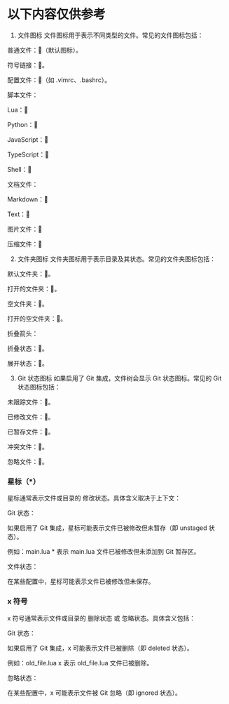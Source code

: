 # 以下内容仅供参考
1. 文件图标
文件图标用于表示不同类型的文件。常见的文件图标包括：

普通文件：（默认图标）。

符号链接：。

配置文件：（如 .vimrc、.bashrc）。

脚本文件：

Lua：

Python：

JavaScript：

TypeScript：

Shell：

文档文件：

Markdown：

Text：

图片文件：

压缩文件：

2. 文件夹图标
文件夹图标用于表示目录及其状态。常见的文件夹图标包括：

默认文件夹：。

打开的文件夹：。

空文件夹：。

打开的空文件夹：。

折叠箭头：

折叠状态：。

展开状态：。

3. Git 状态图标
如果启用了 Git 集成，文件树会显示 Git 状态图标。常见的 Git 状态图标包括：

未跟踪文件：。

已修改文件：。

已暂存文件：。

冲突文件：。

忽略文件：。

### 星标（*）
星标通常表示文件或目录的 修改状态。具体含义取决于上下文：

Git 状态：

如果启用了 Git 集成，星标可能表示文件已被修改但未暂存（即 unstaged 状态）。

例如：main.lua * 表示 main.lua 文件已被修改但未添加到 Git 暂存区。

文件状态：

在某些配置中，星标可能表示文件已被修改但未保存。

### x 符号
x 符号通常表示文件或目录的 删除状态 或 忽略状态。具体含义包括：

Git 状态：

如果启用了 Git 集成，x 可能表示文件已被删除（即 deleted 状态）。

例如：old_file.lua x 表示 old_file.lua 文件已被删除。

忽略状态：

在某些配置中，x 可能表示文件被 Git 忽略（即 ignored 状态）。
